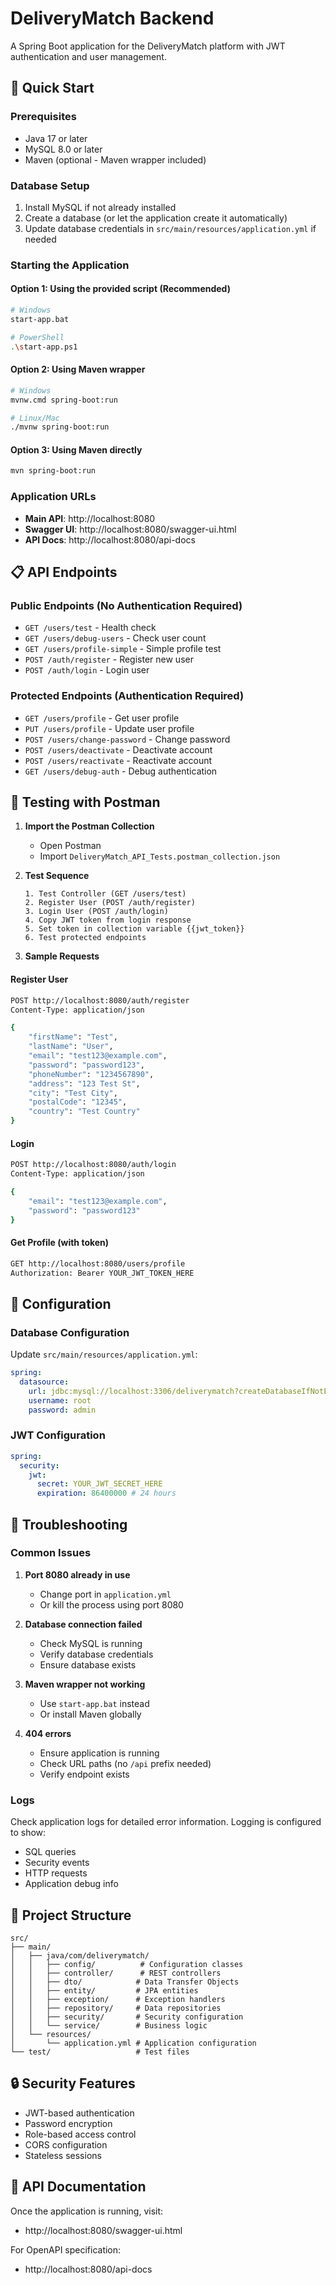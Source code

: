 # DeliveryMatch Backend

A Spring Boot application for the DeliveryMatch platform with JWT authentication and user management.

## 🚀 Quick Start

### Prerequisites
- Java 17 or later
- MySQL 8.0 or later
- Maven (optional - Maven wrapper included)

### Database Setup
1. Install MySQL if not already installed
2. Create a database (or let the application create it automatically)
3. Update database credentials in `src/main/resources/application.yml` if needed

### Starting the Application

#### Option 1: Using the provided script (Recommended)
```bash
# Windows
start-app.bat

# PowerShell
.\start-app.ps1
```

#### Option 2: Using Maven wrapper
```bash
# Windows
mvnw.cmd spring-boot:run

# Linux/Mac
./mvnw spring-boot:run
```

#### Option 3: Using Maven directly
```bash
mvn spring-boot:run
```

### Application URLs
- **Main API**: http://localhost:8080
- **Swagger UI**: http://localhost:8080/swagger-ui.html
- **API Docs**: http://localhost:8080/api-docs

## 📋 API Endpoints

### Public Endpoints (No Authentication Required)
- `GET /users/test` - Health check
- `GET /users/debug-users` - Check user count
- `GET /users/profile-simple` - Simple profile test
- `POST /auth/register` - Register new user
- `POST /auth/login` - Login user

### Protected Endpoints (Authentication Required)
- `GET /users/profile` - Get user profile
- `PUT /users/profile` - Update user profile
- `POST /users/change-password` - Change password
- `POST /users/deactivate` - Deactivate account
- `POST /users/reactivate` - Reactivate account
- `GET /users/debug-auth` - Debug authentication

## 🧪 Testing with Postman

1. **Import the Postman Collection**
   - Open Postman
   - Import `DeliveryMatch_API_Tests.postman_collection.json`

2. **Test Sequence**
   ```
   1. Test Controller (GET /users/test)
   2. Register User (POST /auth/register)
   3. Login User (POST /auth/login)
   4. Copy JWT token from login response
   5. Set token in collection variable {{jwt_token}}
   6. Test protected endpoints
   ```

3. **Sample Requests**

#### Register User
```bash
POST http://localhost:8080/auth/register
Content-Type: application/json

{
    "firstName": "Test",
    "lastName": "User",
    "email": "test123@example.com",
    "password": "password123",
    "phoneNumber": "1234567890",
    "address": "123 Test St",
    "city": "Test City",
    "postalCode": "12345",
    "country": "Test Country"
}
```

#### Login
```bash
POST http://localhost:8080/auth/login
Content-Type: application/json

{
    "email": "test123@example.com",
    "password": "password123"
}
```

#### Get Profile (with token)
```bash
GET http://localhost:8080/users/profile
Authorization: Bearer YOUR_JWT_TOKEN_HERE
```

## 🔧 Configuration

### Database Configuration
Update `src/main/resources/application.yml`:
```yaml
spring:
  datasource:
    url: jdbc:mysql://localhost:3306/deliverymatch?createDatabaseIfNotExist=true&useSSL=false&serverTimezone=UTC
    username: root
    password: admin
```

### JWT Configuration
```yaml
spring:
  security:
    jwt:
      secret: YOUR_JWT_SECRET_HERE
      expiration: 86400000 # 24 hours
```

## 🐛 Troubleshooting

### Common Issues

1. **Port 8080 already in use**
   - Change port in `application.yml`
   - Or kill the process using port 8080

2. **Database connection failed**
   - Check MySQL is running
   - Verify database credentials
   - Ensure database exists

3. **Maven wrapper not working**
   - Use `start-app.bat` instead
   - Or install Maven globally

4. **404 errors**
   - Ensure application is running
   - Check URL paths (no `/api` prefix needed)
   - Verify endpoint exists

### Logs
Check application logs for detailed error information. Logging is configured to show:
- SQL queries
- Security events
- HTTP requests
- Application debug info

## 📁 Project Structure

```
src/
├── main/
│   ├── java/com/deliverymatch/
│   │   ├── config/          # Configuration classes
│   │   ├── controller/      # REST controllers
│   │   ├── dto/            # Data Transfer Objects
│   │   ├── entity/         # JPA entities
│   │   ├── exception/      # Exception handlers
│   │   ├── repository/     # Data repositories
│   │   ├── security/       # Security configuration
│   │   └── service/        # Business logic
│   └── resources/
│       └── application.yml # Application configuration
└── test/                   # Test files
```

## 🔒 Security Features

- JWT-based authentication
- Password encryption
- Role-based access control
- CORS configuration
- Stateless sessions

## 📝 API Documentation

Once the application is running, visit:
- http://localhost:8080/swagger-ui.html

For OpenAPI specification:
- http://localhost:8080/api-docs 